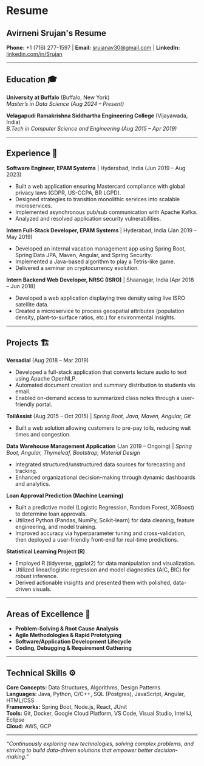 # Resume

## Avirneni Srujan's Resume

**Phone:** +1 (716) 277-1597 | **Email:** [srujanav30@gmail.com](mailto:srujanav30@gmail.com) | **LinkedIn:** [linkedin.com/in/Srujan](https://linkedin.com/in/Srujan)

---

## Education 🎓

**University at Buffalo** (Buffalo, New York)  
*Master’s in Data Science (Aug 2024 – Present)*

**Velagapudi Ramakrishna Siddhartha Engineering College** (Vijayawada, India)  
*B.Tech in Computer Science and Engineering (Aug 2015 – Apr 2019)*

---

## Experience 💼

**Software Engineer, EPAM Systems** | Hyderabad, India (Jun 2019 – Aug 2023)  
- Built a web application ensuring Mastercard compliance with global privacy laws (GDPR, US-CCPA, BR LGPD).  
- Designed strategies to transition monolithic services into scalable microservices.  
- Implemented asynchronous pub/sub communication with Apache Kafka.  
- Analyzed and resolved application security vulnerabilities.

**Intern Full-Stack Developer, EPAM Systems** | Hyderabad, India (Jan 2019 – May 2019)  
- Developed an internal vacation management app using Spring Boot, Spring Data JPA, Maven, Angular, and Spring Security.  
- Implemented a Java-based algorithm to play a Tetris-like game.  
- Delivered a seminar on cryptocurrency evolution.

**Intern Backend Web Developer, NRSC (ISRO)** | Shaanagar, India (Apr 2018 – Jun 2018)  
- Developed a web application displaying tree density using live ISRO satellite data.  
- Created a microservice to process geospatial attributes (population density, plant-to-surface ratios, etc.) for environmental insights.

---

## Projects 🏗️

**Versadial** (Aug 2018 – Mar 2019)  
- Developed a full-stack application that converts lecture audio to text using Apache OpenNLP.  
- Automated document creation and summary distribution to students via email.  
- Enabled on-demand access to summarized class notes through a user-friendly portal.

**ToilAssist** (Aug 2015 – Oct 2015) | *Spring Boot, Java, Maven, Angular, Git*  
- Built a web solution allowing customers to pre-pay tolls, reducing wait times and congestion.

**Data Warehouse Management Application** (Jan 2019 – Ongoing) | *Spring Boot, Angular, Thymeleaf, Bootstrap, Material Design*  
- Integrated structured/unstructured data sources for forecasting and tracking.  
- Enhanced organizational decision-making through dynamic dashboards and analytics.

**Loan Approval Prediction (Machine Learning)**  
- Built a predictive model (Logistic Regression, Random Forest, XGBoost) to determine loan approvals.  
- Utilized Python (Pandas, NumPy, Scikit-learn) for data cleaning, feature engineering, and model training.  
- Improved accuracy via hyperparameter tuning and cross-validation, then deployed a user-friendly front-end for real-time predictions.

**Statistical Learning Project (R)**  
- Employed R (tidyverse, ggplot2) for data manipulation and visualization.  
- Utilized linear/logistic regression and model diagnostics (AIC, BIC) for robust inference.  
- Derived actionable insights and presented them with polished, data-driven visuals.

---

## Areas of Excellence 🌱

- **Problem-Solving & Root Cause Analysis**  
- **Agile Methodologies & Rapid Prototyping**  
- **Software/Application Development Lifecycle**  
- **Coding, Debugging & Requirement Gathering**

---

## Technical Skills ⚙️

**Core Concepts:** Data Structures, Algorithms, Design Patterns  
**Languages:** Java, Python, C/C++, SQL (Postgres), JavaScript, Angular, HTML/CSS  
**Frameworks:** Spring Boot, Node.js, React, JUnit  
**Tools:** Git, Docker, Google Cloud Platform, VS Code, Visual Studio, IntelliJ, Eclipse  
**Cloud:** AWS, GCP

---

*“Continuously exploring new technologies, solving complex problems, and striving to build data-driven solutions that empower better decision-making.”*
